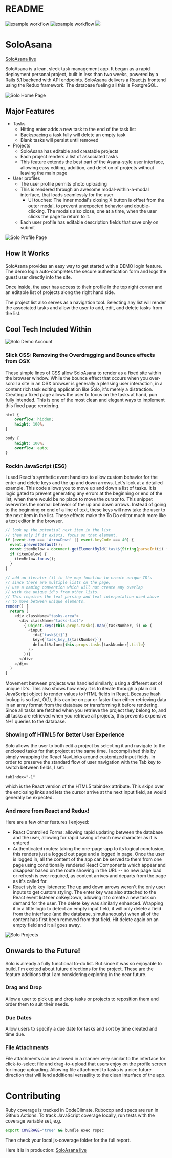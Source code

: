 # README
![example workflow](https://github.com/corsonknowles/SoloAsana/actions/workflows/rails.yml/badge.svg)
![example workflow](https://github.com/corsonknowles/SoloAsana/actions/workflows/rubocop.yml/badge.svg)
<a href="https://codeclimate.com/github/corsonknowles/SoloAsana/test_coverage"><img src="https://api.codeclimate.com/v1/badges/da6c32130bf13fc96f1a/test_coverage" /></a>


# SoloAsana

[SoloAsana live](http://soloasana.com)

[heroku]: http://soloasana.herokuapp.com

SoloAsana is a lean, sleek task management app.
It began as a rapid deployment personal project, built in less than two weeks, powered by a Rails 5.1 backend with API endpoints.
SoloAsana delivers a React.js frontend using the Redux framework.
The database fueling all this is PostgreSQL.

![Solo Home Page](docs/Screenshots/Solo_Home_Page.png)

## Major Features

* Tasks
  - Hitting enter adds a new task to the end of the task list
  - Backspacing a task fully will delete an empty task
  - Blank tasks will persist until removed
* Projects
  - SoloAsana has editable and creatable projects
  - Each project renders a list of associated tasks
  - This feature extends the best part of the Asana-style user interface, allowing easy editing, addition, and deletion of projects without leaving the main page
* User profiles
  - The user profile permits photo uploading
  - This is rendered through an awesome modal-within-a-modal interface, that loads seamlessly for the user
    - UI touches: The inner modal's closing X button is offset from the outer modal, to prevent unexpected behavior and double-clicking. The modals also close, one at a time, when the user clicks the page to return to it.
  - Each user profile has editable description fields that save only on submit

![Solo Profile Page](docs/Screenshots/Solo_Profile_Page.png)

## How It Works

  SoloAsana provides an easy way to get started with a DEMO login feature. The demo login auto-completes the secure authentication form and logs the guest user directly into the site.

  Once inside, the user has access to their profile in the top right corner and an editable list of projects along the right hand side.

  The project list also serves as a navigation tool. Selecting any list will render the associated tasks and allow the user to add, edit, and delete tasks from the list.

## Cool Tech Included Within

![Solo Demo Account](docs/Screenshots/Demo_Login.gif)

### Slick CSS: Removing the Overdragging and Bounce effects from OSX
These simple lines of CSS allow SoloAsana to render as a fixed site within the browser window. While the bounce effect that occurs when you over-scroll a site in an OSX browser is generally a pleasing user interaction, in a content rich task editing application like Solo, it's merely a distraction. Creating a fixed page allows the user to focus on the tasks at hand, pun fully intended. This is one of the most clean and elegant ways to implement this fixed page rendering.

```CSS
html {
    overflow: hidden;
    height: 100%;
}

body {
    height: 100%;
    overflow: auto;
}
```


### Rockin JavaScript (ES6)

I used React's synthetic event handlers to allow custom behavior for the enter and delete keys and the up and down arrows. Let's look at a detailed example.
This code allows you to move up and down a list of tasks. It is logic gated to prevent generating any errors at the beginning or end of the list, when there would be no place to move the cursor to. This snippet overwrites the normal behavior of the up and down arrows. Instead of going to the beginning or end of a line of text, these keys will now take the user to the next item in the list. These effects make the To Do editor much more like a text editor in the browser.
```JavaScript
// look up the potential next item in the list
// then only if it exists, focus on that element.
if (event.key === 'ArrowDown' || event.keyCode === 40) {
  event.preventDefault();
  const itemBelow = document.getElementById(`task${String(parseInt(i) + 1)}`);
  if (itemBelow) {
    itemBelow.focus();
  }
}

// add an iterator (i) to the map function to create unique ID's
// since there are multiple lists on the page,
// use a naming convention which will not create any overlap
// with the unique id's from other lists.
// This requires the text parsing and text interpolation used above
// to move between unique elements.
render() {
  return (
    <div className="tasks-area">
      <div className="tasks-list">
        { Object.keys(this.props.tasks).map((taskNumber, i) => (
          <input
            id={`task${i}`}
            key={`task_key_${taskNumber}`}
            defaultValue={this.props.tasks[taskNumber].title}
          />
        ))}
      </div>
    </div>
  )
}
```

Movement between projects was handled similarly, using a different set of unique ID's. This also shows how easy it is to iterate through a plain old JavaScript object to render values to HTML fields in React. Because hash lookup is so fast, O(1), this can be on par or faster than either retrieving data in an array format from the database or transforming it before rendering. Since all tasks are fetched when you retrieve the project they belong to, and all tasks are retrieved when you retrieve all projects, this prevents expensive N+1 queries to the database.

### Showing off HTML5 for Better User Experience

Solo allows the user to both edit a project by selecting it and navigate to the enclosed tasks for that project at the same time. I accomplished this by simply wrapping the React NavLinks around customized input fields. In order to preserve the standard flow of user navigation with the Tab key to switch between fields, I set:
```HTML5
tabIndex="-1"
```

which is the React version of the HTML5 tabindex attribute. This skips over the enclosing links and lets the cursor arrive at the next input field, as would generally be expected.

### And more from React and Redux!
Here are a few other features I enjoyed:

* React Controlled Forms: allowing rapid updating between the database and the user, allowing for rapid saving of each new character as it is entered
* Authenticated routes: taking the one-page-app to its logical conclusion, this renders just a logged out page and a logged in page. Once the user is logged in, all the content of the app can be served to them from one page using conditionally rendered React Components which appear and disappear based on the route showing in the URL -- no new page load or refresh is ever required, as content arrives and departs from the page as it's called for.
* React style key listeners: The up and down arrows weren't the only user inputs to get custom styling. The enter key was also attached to the React event listener onKeyDown, allowing it to create a new task on demand for the user. The delete key was similarly enhanced. Wrapping it in a little logic to detect an empty input field, it will only delete a field from the interface (and the database, simultaneously) when all of the content has first been removed from that field. Hit delete again on an empty field and it all goes away.

![Solo Projects](docs/Screenshots/Solo_Projects.png)

## Onwards to the Future!

Solo is already a fully functional to-do list. But since it was so enjoyable to build, I'm excited about future directions for the project. These are the feature additions that I am considering exploring in the near future.

### Drag and Drop

Allow a user to pick up and drop tasks or projects to reposition them and order them to suit their needs.

### Due Dates

Allow users to specify a due date for tasks and sort by time created and time due.

### File Attachments

File attachments can be allowed in a manner very similar to the interface for click-to-select file and drag-to-upload that users enjoy on the profile screen for image uploading. Allowing file attachment to tasks is a nice future direction that will lend additional versatility to the clean interface of the app.

# Contributing

Ruby coverage is tracked in CodeClimate. Rubocop and specs are run in Github Actions. To track JavaScript coverage locally, run tests with the coverage variable set, e.g.

```bash
export COVERAGE="true" && bundle exec rspec
```
Then check your local js-coverage folder for the full report.


Here it is in production: [SoloAsana live](http://soloasana.com)
